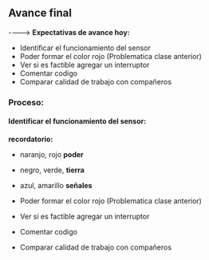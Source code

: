 ## Avance final
----> **Expectativas de avance hoy:**
* Identificar el funcionamiento del sensor
* Poder formar el color rojo (Problematica clase anterior)
* Ver si es factible agregar un interruptor
* Comentar codigo
* Comparar calidad de trabajo con compañeros

### Proceso:

####  Identificar el funcionamiento del sensor:
 **recordatorio:**
 
* naranjo, rojo **poder**
* negro, verde, **tierra**
* azul, amarillo **señales**

* Poder formar el color rojo (Problematica clase anterior)
* Ver si es factible agregar un interruptor
* Comentar codigo
* Comparar calidad de trabajo con compañeros
 

